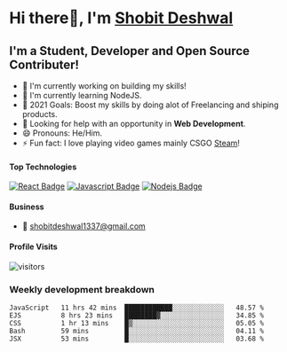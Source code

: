 # Hi there👋, I'm [Shobit Deshwal](https://shobitdeshwal.netlify.app/)

## I'm a Student, Developer and Open Source Contributer!

- 🔭 I'm currently working on building my skills!
- 🌱 I'm currently learning NodeJS.
- 🥅 2021 Goals: Boost my skills by doing alot of Freelancing and shiping products.
- 🤔 Looking for help with an opportunity in **Web Development**.
- 😄 Pronouns: He/Him.
- ⚡ Fun fact: I love playing video games mainly CSGO [Steam](https://steamcommunity.com/id/shobit1337/)!

<!-- ### Latest Blog Posts -->

<!-- BLOG-POST-LIST:START -->
<!-- BLOG-POST-LIST:END -->

#### Top Technologies

<!-- TODO: Make technologies links takes you to repositories -->

[![React Badge](https://img.shields.io/badge/-React-61DBFB?style=for-the-badge&labelColor=black&logo=react&logoColor=61DBFB)](#) [![Javascript Badge](https://img.shields.io/badge/-Javascript-F0DB4F?style=for-the-badge&labelColor=black&logo=javascript&logoColor=F0DB4F)](#) [![Nodejs Badge](https://img.shields.io/badge/-Nodejs-3C873A?style=for-the-badge&labelColor=black&logo=node.js&logoColor=3C873A)](#)

#### Business

- :email: shobitdeshwal1337@gmail.com

#### Profile Visits

![visitors](https://visitor-badge.glitch.me/badge?page_id=shobit1337.shobit1337)

### Weekly development breakdown

<!--START_SECTION:waka-->
```text
JavaScript   11 hrs 42 mins  ████████████░░░░░░░░░░░░░   48.57 % 
EJS          8 hrs 23 mins   ████████▓░░░░░░░░░░░░░░░░   34.85 % 
CSS          1 hr 13 mins    █▒░░░░░░░░░░░░░░░░░░░░░░░   05.05 % 
Bash         59 mins         █░░░░░░░░░░░░░░░░░░░░░░░░   04.11 % 
JSX          53 mins         █░░░░░░░░░░░░░░░░░░░░░░░░   03.68 % 
```
<!--END_SECTION:waka-->
